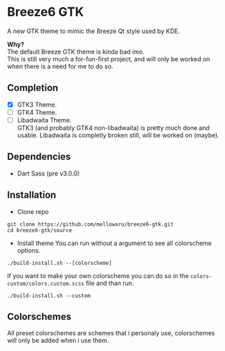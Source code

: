 # Breeze6 GTK
A new GTK theme to mimic the Breeze Qt style used by KDE.

**Why?** <br>
The default Breeze GTK theme is kinda bad imo. <br>
This is still very much a for-fun-first project, and will only be worked on when there is a need for me to do so.

## Completion
- [x] GTK3 Theme.
- [ ] GTK4 Theme. 
- [ ] Libadwaita Theme. <br>
GTK3 (and probably GTK4 non-libadwaita) is pretty much done and usable. Libadwaita is completly broken still, will be worked on (maybe).

## Dependencies
- Dart Sass (pre v3.0.0)

## Installation
- Clone repo
```
git clone https://github.com/mellowaru/breeze6-gtk.git
cd breeze6-gtk/source
```

- Install theme
You can run without a argument to see all colorscheme options.
```
./build-install.sh --[colorscheme]
```

If you want to make your own colorscheme you can do so in the `colors-custom/colors.custom.scss` file and than run.
```
./build-install.sh --custom
```

## Colorschemes
All preset colorschemes are schemes that i personaly use, colorschemes will only be added when i use them.
